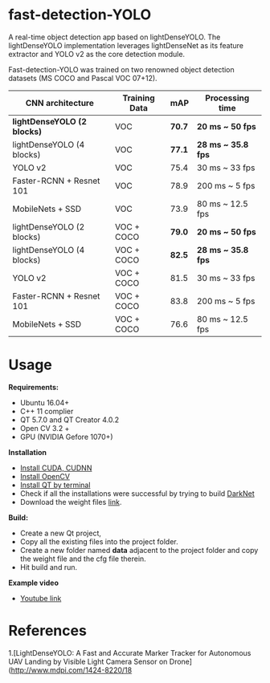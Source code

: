 # fast-detection-YOLO

A real-time object detection app based on lightDenseYOLO. The lightDenseYOLO implementation leverages lightDenseNet as its feature extractor and YOLO v2 as the core detection module.

Fast-detection-YOLO was trained on two renowned object detection datasets (MS COCO and Pascal VOC 07+12).

| CNN architecture               | Training Data  | mAP       | Processing time       |
|---------------------------     |--------------- |---------  |-----------------------|
| **lightDenseYOLO (2 blocks)**  | VOC            | **70.7**  | **20 ms ~ 50 fps**    |
| lightDenseYOLO (4 blocks)      | VOC            | **77.1**  | **28 ms ~ 35.8 fps**  |
| YOLO v2                        | VOC            | 75.4      | 30 ms ~ 33 fps        |
| Faster-RCNN + Resnet 101       | VOC            | 78.9      | 200 ms ~ 5 fps        |
| MobileNets + SSD               | VOC            | 73.9      | 80 ms ~ 12.5 fps      |
| lightDenseYOLO (2 blocks)      | VOC + COCO     | **79.0**  | **20 ms ~ 50 fps**    |
| lightDenseYOLO (4 blocks)      | VOC + COCO     | **82.5**  | **28 ms ~ 35.8 fps**  |
| YOLO v2                        | VOC + COCO     | 81.5      | 30 ms ~ 33 fps        |
| Faster-RCNN + Resnet 101       | VOC + COCO     | 83.8      | 200 ms ~ 5 fps        |
| MobileNets + SSD               | VOC + COCO     | 76.6      | 80 ms ~ 12.5 fps      |

# Usage

**Requirements:**
+ Ubuntu 16.04+
+ C++ 11 complier
+ QT 5.7.0 and QT Creator 4.0.2
+ Open CV 3.2 +
+ GPU (NVIDIA Gefore 1070+)

**Installation**
+ [Install CUDA, CUDNN](http://www.python36.com/how-to-install-tensorflow-gpu-with-cuda-9-2-for-python-on-ubuntu/)
+ [Install OpenCV](http://www.python36.com/how-to-install-tensorflow-gpu-with-cuda-9-2-for-python-on-ubuntu/)
+ [Install QT by terminal](https://wiki.qt.io/Install_Qt_5_on_Ubuntu)
+ Check if all the installations were successful by trying to build [DarkNet](https://github.com/AlexeyAB/darknet)
+ Download the weight files [link](https://www.dropbox.com/s/92mnurujtjtywcr/lightDenseYOLO.zip?dl=0).

**Build:**
+ Create a new Qt project,
+ Copy all the existing files into the project folder. 
+ Create a new folder named **data** adjacent to the project folder and copy the weight file and the cfg file therein.
+ Hit build and run.

**Example video**
+ [Youtube link](https://www.youtube.com/watch?v=XfbD2THhfiY&feature=youtu.be)

# References
1.[LightDenseYOLO: A Fast and Accurate Marker Tracker for Autonomous UAV Landing by Visible Light Camera Sensor on Drone](http://www.mdpi.com/1424-8220/18